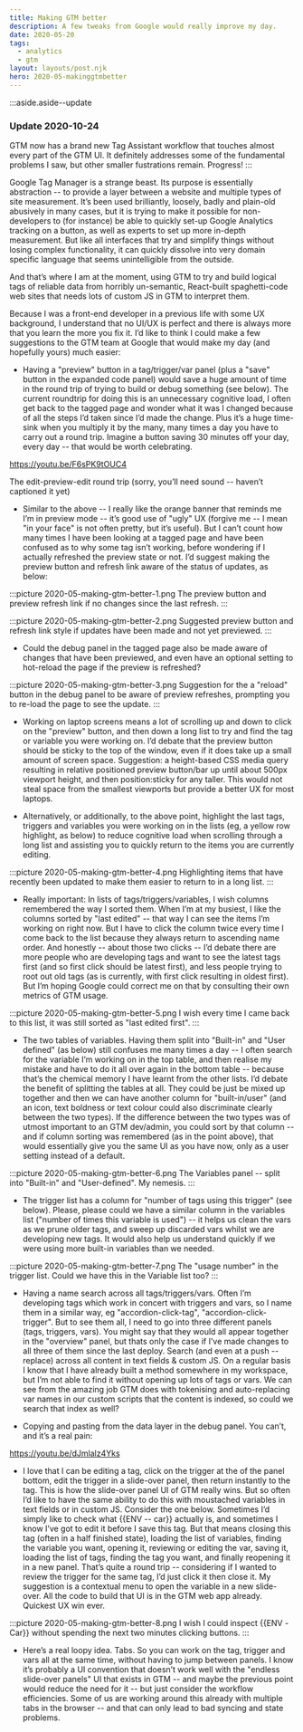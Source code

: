 ```yaml
---
title: Making GTM better
description: A few tweaks from Google would really improve my day.
date: 2020-05-20
tags:
  - analytics
  - gtm
layout: layouts/post.njk
hero: 2020-05-makinggtmbetter
---
```


:::aside.aside--update
### Update 2020-10-24
GTM now has a brand new Tag Assistant workflow that touches almost every part of the GTM UI. It definitely addresses some of the fundamental problems I saw, but other smaller fustrations remain. Progress!
:::


Google Tag Manager is a strange beast. Its purpose is essentially abstraction -- to provide a layer between a website and multiple types of site measurement. It’s been used brilliantly, loosely, badly and plain-old abusively in many cases, but it is trying to make it possible for non-developers to (for instance) be able to quickly set-up Google Analytics tracking on a button, as well as experts to set up more in-depth measurement. But like all interfaces that try and simplify things without losing complex functionality, it can quickly dissolve into very domain specific language that seems unintelligible from the outside.

And that’s where I am at the moment, using GTM to try and build logical tags of reliable data from horribly un-semantic, React-built spaghetti-code web sites that needs lots of custom JS in GTM to interpret them.

Because I was a front-end developer in a previous life with some UX background, I understand that no UI/UX is perfect and there is always more that you learn the more you fix it. I’d like to think I could make a few suggestions to the GTM team at Google that would make my day (and hopefully yours) much easier:

- Having a "preview" button in a tag/trigger/var panel (plus a "save" button in the expanded code panel) would save a huge amount of time in the round trip of trying to build or debug something (see below). The current roundtrip for doing this is an unnecessary cognitive load, I often get back to the tagged page and wonder what it was I changed because of all the steps I’d taken since I’d made the change. Plus it’s a huge time-sink when you multiply it by the many, many times a day you have to carry out a round trip. Imagine a button saving 30 minutes off your day, every day -- that would be worth celebrating.

https://youtu.be/F6sPK9tOUC4

The edit-preview-edit round trip (sorry, you’ll need sound -- haven’t captioned it yet)

- Similar to the above -- I really like the orange banner that reminds me I’m in preview mode -- it’s good use of "ugly" UX (forgive me -- I mean "in your face" is not often pretty, but it’s useful). But I can’t count how many times I have been looking at a tagged page and have been confused as to why some tag isn’t working, before wondering if I actually refreshed the preview state or not. I’d suggest making the preview button and refresh link aware of the status of updates, as below:

:::picture 2020-05-making-gtm-better-1.png
The preview button and preview refresh link if no changes since the last refresh.
:::

:::picture 2020-05-making-gtm-better-2.png
Suggested preview button and refresh link style if updates have been made and not yet previewed.
:::

- Could the debug panel in the tagged page also be made aware of changes that have been previewed, and even have an optional setting to hot-reload the page if the preview is refreshed?

:::picture 2020-05-making-gtm-better-3.png
Suggestion for the a "reload" button in the debug panel to be aware of preview refreshes, prompting you to re-load the page to see the update.
:::

- Working on laptop screens means a lot of scrolling up and down to click on the "preview" button, and then down a long list to try and find the tag or variable you were working on. I’d debate that the preview button should be sticky to the top of the window, even if it does take up a small amount of screen space. Suggestion: a height-based CSS media query resulting in relative positioned preview button/bar up until about 500px viewport height, and then position:sticky for any taller. This would not steal space from the smallest viewports but provide a better UX for most laptops.

- Alternatively, or additionally, to the above point, highlight the last tags, triggers and variables you were working on in the lists (eg, a yellow row highlight, as below) to reduce cognitive load when scrolling through a long list and assisting you to quickly return to the items you are currently editing.

:::picture 2020-05-making-gtm-better-4.png
Highlighting items that have recently been updated to make them easier to return to in a long list.
:::

- Really important: In lists of tags/triggers/variables, I wish columns remembered the way I sorted them. When I’m at my busiest, I like the columns sorted by "last edited" -- that way I can see the items I’m working on right now. But I have to click the column twice every time I come back to the list because they always return to ascending name order. And honestly -- about those two clicks -- I’d debate there are more people who are developing tags and want to see the latest tags first (and so first click should be latest first), and less people trying to root out old tags (as is currently, with first click resulting in oldest first). But I’m hoping Google could correct me on that by consulting their own metrics of GTM usage.

:::picture 2020-05-making-gtm-better-5.png
I wish every time I came back to this list, it was still sorted as "last edited first".
:::

- The two tables of variables. Having them split into "Built-in" and "User defined" (as below) still confuses me many times a day -- I often search for the variable I’m working on in the top table, and then realise my mistake and have to do it all over again in the bottom table -- because that’s the chemical memory I have learnt from the other lists. I’d debate the benefit of splitting the tables at all. They could be just be mixed up together and then we can have another column for "built-in/user" (and an icon, text boldness or text colour could also discriminate clearly between the two types). If the difference between the two types was of utmost important to an GTM dev/admin, you could sort by that column -- and if column sorting was remembered (as in the point above), that would essentially give you the same UI as you have now, only as a user setting instead of a default.

:::picture 2020-05-making-gtm-better-6.png
The Variables panel -- split into "Built-in" and "User-defined". My nemesis.
:::

- The trigger list has a column for "number of tags using this trigger" (see below). Please, please could we have a similar column in the variables list ("number of times this variable is used") -- it helps us clean the vars as we prune older tags, and sweep up discarded vars whilst we are developing new tags. It would also help us understand quickly if we were using more built-in variables than we needed.

:::picture 2020-05-making-gtm-better-7.png
The "usage number" in the trigger list. Could we have this in the Variable list too?
:::

- Having a name search across all tags/triggers/vars. Often I’m developing tags which work in concert with triggers and vars, so I name them in a similar way, eg "accordion-click-tag", "accordion-click-trigger". But to see them all, I need to go into three different panels (tags, triggers, vars). You might say that they would all appear together in the "overview" panel, but thats only the case if I’ve made changes to all three of them since the last deploy.
Search (and even at a push -- replace) across all content in text fields & custom JS. On a regular basis I know that I have already built a method somewhere in my workspace, but I’m not able to find it without opening up lots of tags or vars. We can see from the amazing job GTM does with tokenising and auto-replacing var names in our custom scripts that the content is indexed, so could we search that index as well?

- Copying and pasting from the data layer in the debug panel. You can’t, and it’s a real pain:

https://youtu.be/dJmlalz4Yks

- I love that I can be editing a tag, click on the trigger at the of the panel bottom, edit the trigger in a slide-over panel, then return instantly to the tag. This is how the slide-over panel UI of GTM really wins. But so often I’d like to have the same ability to do this with moustached variables in text fields or in custom JS. Consider the one below. Sometimes I’d simply like to check what {{ENV -- car}} actually is, and sometimes I know I’ve got to edit it before I save this tag. But that means closing this tag (often in a half finished state), loading the list of variables, finding the variable you want, opening it, reviewing or editing the var, saving it, loading the list of tags, finding the tag you want, and finally reopening it in a new panel. That’s quite a round trip -- considering if I wanted to review the trigger for the same tag, I’d just click it then close it. My suggestion is a contextual menu to open the variable in a new slide-over. All the code to build that UI is in the GTM web app already. Quickest UX win ever.

:::picture 2020-05-making-gtm-better-8.png
I wish I could inspect {{ENV -Car}} without spending the next two minutes clicking buttons.
:::

- Here’s a real loopy idea. Tabs. So you can work on the tag, trigger and vars all at the same time, without having to jump between panels. I know it’s probably a UI convention that doesn’t work well with the "endless slide-over panels" UI that exists in GTM -- and maybe the previous point would reduce the need for it -- but just consider the workflow efficiencies. Some of us are working around this already with multiple tabs in the browser -- and that can only lead to bad syncing and state problems.